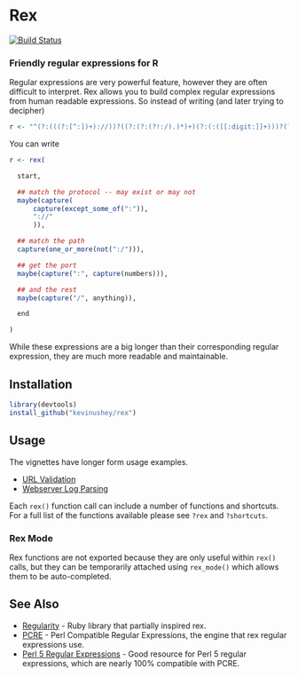 # Rex
[![Build Status](https://travis-ci.org/kevinushey/rex.png?branch=master)](https://travis-ci.org/kevinushey/rex)
### Friendly regular expressions for R

Regular expressions are very powerful feature, however they are often difficult
to interpret. Rex allows you to build complex regular expressions from human
readable expressions.  So instead of writing (and later trying to decipher)
```r
r <- "^(?:(((?:[^:])+)://))?((?:(?:(?!:/).)*)+)(?:(:([[:digit:]]+)))?(?:(/.*))?$"
```

You can write

```r
r <- rex(

  start,

  ## match the protocol -- may exist or may not
  maybe(capture(
      capture(except_some_of(":")),
      "://"
      )),

  ## match the path
  capture(one_or_more(not(":/"))),

  ## get the port
  maybe(capture(":", capture(numbers))),

  ## and the rest
  maybe(capture("/", anything)),

  end

)
```

While these expressions are a big longer than their corresponding regular
expression, they are much more readable and maintainable.

## Installation

```r
library(devtools)
install_github("kevinushey/rex")
```

## Usage

The vignettes have longer form usage examples.

- [URL Validation](http://rpubs.com/jimhester/rex-url_parsing)
- [Webserver Log Parsing](http://rpubs.com/jimhester/rex-log_parsing)

Each `rex()` function call can include a number of functions and shortcuts.
For a full list of the functions available please see `?rex` and `?shortcuts`.

### Rex Mode

Rex functions are not exported because they are only useful within `rex()`
calls, but they can be temporarily attached using `rex_mode()` which allows
them to be auto-completed.

## See Also
- [Regularity](https://github.com/andrewberls/regularity) - Ruby library that
  partially inspired rex.
- [PCRE](http://www.pcre.org/) - Perl Compatible Regular Expressions, the
  engine that rex regular expressions use.
- [Perl 5 Regular Expressions](http://perldoc.perl.org/perlre.html) - Good
  resource for Perl 5 regular expressions, which are nearly 100% compatible
  with PCRE.
